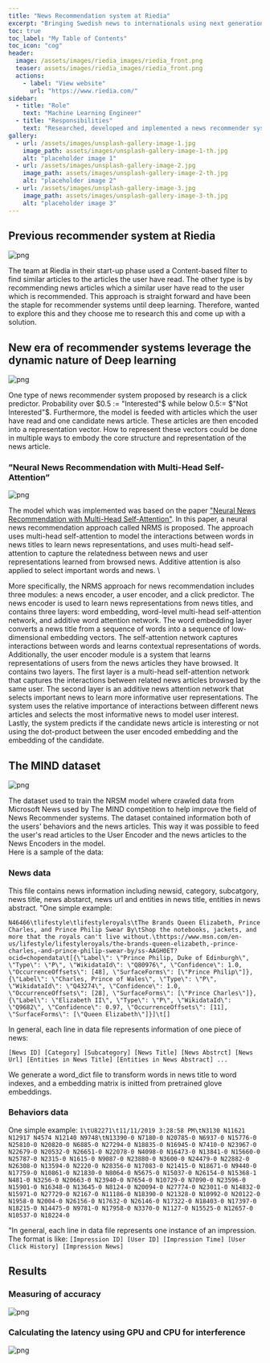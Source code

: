 ```yaml
---
title: "News Recommendation system at Riedia"
excerpt: "Bringing Swedish news to internationals using next generation machine translation🆎🉐"
toc: true
toc_label: "My Table of Contents"
toc_icon: "cog"
header:
  image: /assets/images/riedia_images/riedia_front.png
  teaser: assets/images/riedia_images/riedia_front.png
  actions:
    - label: "View website"
      url: "https://www.riedia.com/"
sidebar:
  - title: "Role"
    text: "Machine Learning Engineer"
  - title: "Responsibilities"
    text: "Researched, developed and implemented a news recommender system for Riedia"
gallery:
  - url: /assets/images/unsplash-gallery-image-1.jpg
    image_path: assets/images/unsplash-gallery-image-1-th.jpg
    alt: "placeholder image 1"
  - url: /assets/images/unsplash-gallery-image-2.jpg
    image_path: assets/images/unsplash-gallery-image-2-th.jpg
    alt: "placeholder image 2"
  - url: /assets/images/unsplash-gallery-image-3.jpg
    image_path: assets/images/unsplash-gallery-image-3-th.jpg
    alt: "placeholder image 3"
---
```

## Previous recommender system at Riedia

![png](/assets/images/riedia_images/recommender.png)

The team at Riedia in their start-up phase used a Content-based filter to find similar articles to the articles the user have read. The other type is by recommending news articles which a similar user have read to the user which is recommended. This approach is straight forward and have been the staple for recommender systems until deep learning. Therefore, wanted to explore this and they choose me to research this and come up with a solution.


## New era of recommender systems leverage the dynamic nature of Deep learning

![png](/assets/images/riedia_images/model1.png)

One type of news recommender system proposed by research is a click predictor. Probability over $0.5 := "Interested"$ while below $0.5 :=$ $"Not Interested"$. Furthermore, the model is feeded with articles which the user have read and one candidate news article. These articles are then encoded into a representation vector. How to represent these vectors could be done in multiple ways to embody the core structure and representation of the news article.  
### ”Neural News Recommendation with Multi-Head Self-Attention”

![png](/assets/images/riedia_images/model2.png)

The model which was implemented was based on the paper ["Neural News Recommendation with Multi-Head Self-Attention"](https://aclanthology.org/D19-1671/). In this paper, a neural news recommendation approach called NRMS is proposed. The approach uses multi-head self-attention to model the interactions between words in news titles to learn news representations, and uses multi-head self-attention to capture the relatedness between news and user representations learned from browsed news. Additive attention is also applied to select important words and news. \

More specifically, the NRMS approach for news recommendation includes three modules: a news encoder, a user encoder, and a click predictor. The news encoder is used to learn news representations from news titles, and contains three layers: word embedding, word-level multi-head self-attention network, and additive word attention network. The word embedding layer converts a news title from a sequence of words into a sequence of low-dimensional embedding vectors. The self-attention network captures interactions between words and learns contextual representations of words. Additionally, the user encoder module is a system that learns representations of users from the news articles they have browsed. It contains two layers. The first layer is a multi-head self-attention network that captures the interactions between related news articles browsed by the same user. The second layer is an additive news attention network that selects important news to learn more informative user representations. The system uses the relative importance of interactions between different news articles and selects the most informative news to model user interest. Lastly, the system predicts if the candidate news article is interesting or not using the dot-product between the user encoded embedding and the embedding of the candidate. 



## The MIND dataset
![png](/assets/images/riedia_images/dataset.png)

The dataset used to train the NRSM model where crawled data from Microsoft News used by The MIND competition to help improve the field of News Recommender systems. The dataset contained information both of the users' behaviors and the news articles. This way it was possible to feed the user's read articles to the User Encoder and the news articles to the News Encoders in the model. 
<br>
Here is a sample of the data:
<br>
### News data
This file contains news information including newsid, category, subcatgory, news title, news abstarct, news url and entities in news title, entities in news abstract.
"One simple example:

`N46466\tlifestyle\tlifestyleroyals\tThe Brands Queen Elizabeth, Prince Charles, and Prince Philip Swear By\tShop the notebooks, jackets, and more that the royals can't live without.\thttps://www.msn.com/en-us/lifestyle/lifestyleroyals/the-brands-queen-elizabeth,-prince-charles,-and-prince-philip-swear-by/ss-AAGH0ET?ocid=chopendata\t[{\"Label\": \"Prince Philip, Duke of Edinburgh\", \"Type\": \"P\", \"WikidataId\": \"Q80976\", \"Confidence\": 1.0, \"OccurrenceOffsets\": [48], \"SurfaceForms\": [\"Prince Philip\"]}, {\"Label\": \"Charles, Prince of Wales\", \"Type\": \"P\", \"WikidataId\": \"Q43274\", \"Confidence\": 1.0, \"OccurrenceOffsets\": [28], \"SurfaceForms\": [\"Prince Charles\"]}, {\"Label\": \"Elizabeth II\", \"Type\": \"P\", \"WikidataId\": \"Q9682\", \"Confidence\": 0.97, \"OccurrenceOffsets\": [11], \"SurfaceForms\": [\"Queen Elizabeth\"]}]\t[]`

In general, each line in data file represents information of one piece of news: 

`[News ID] [Category] [Subcategory] [News Title] [News Abstrct] [News Url] [Entities in News Title] [Entities in News Abstract] ...`

We generate a word_dict file to transform words in news title to word indexes, and a embedding matrix is initted from pretrained glove embeddings.
### Behaviors data
One simple example:
`1\tU82271\t11/11/2019 3:28:58 PM\tN3130 N11621 N12917 N4574 N12140 N9748\tN13390-0 N7180-0 N20785-0 N6937-0 N15776-0 N25810-0 N20820-0 N6885-0 N27294-0 N18835-0 N16945-0 N7410-0 N23967-0 N22679-0 N20532-0 N26651-0 N22078-0 N4098-0 N16473-0 N13841-0 N15660-0 N25787-0 N2315-0 N1615-0 N9087-0 N23880-0 N3600-0 N24479-0 N22882-0 N26308-0 N13594-0 N2220-0 N28356-0 N17083-0 N21415-0 N18671-0 N9440-0 N17759-0 N10861-0 N21830-0 N8064-0 N5675-0 N15037-0 N26154-0 N15368-1 N481-0 N3256-0 N20663-0 N23940-0 N7654-0 N10729-0 N7090-0 N23596-0 N15901-0 N16348-0 N13645-0 N8124-0 N20094-0 N27774-0 N23011-0 N14832-0 N15971-0 N27729-0 N2167-0 N11186-0 N18390-0 N21328-0 N10992-0 N20122-0 N1958-0 N2004-0 N26156-0 N17632-0 N26146-0 N17322-0 N18403-0 N17397-0 N18215-0 N14475-0 N9781-0 N17958-0 N3370-0 N1127-0 N15525-0 N12657-0 N10537-0 N18224-0`

"In general, each line in data file represents one instance of an impression. The format is like:
`[Impression ID] [User ID] [Impression Time] [User Click History] [Impression News]`

## Results
### Measuring of accuracy
![png](/assets/images/riedia_images/results1.png)

### Calculating the latency using GPU and CPU for interference
![png](/assets/images/riedia_images/results2.png)
